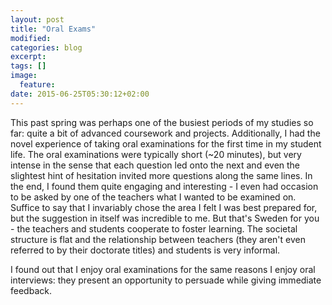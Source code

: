 ```yaml
---
layout: post
title: "Oral Exams"
modified:
categories: blog
excerpt:
tags: []
image:
  feature:
date: 2015-06-25T05:30:12+02:00
---
```


This past spring was perhaps one of the busiest periods of my studies so far: quite a bit of advanced coursework and projects. Additionally, I
had the novel experience of taking oral examinations for the first time in my student life. 
The oral examinations were typically short (~20 minutes), but very intense in the sense that each question
led onto the next and even the slightest hint of hesitation invited more questions along the same lines. In the
end, I found them quite engaging and interesting - I even had occasion to be asked by one of the teachers what I wanted to be
examined on. Suffice to say that I invariably chose the area I felt I was best prepared for, but the suggestion in itself was incredible to me. But that's Sweden for you - the teachers and students cooperate to foster learning. The societal structure is flat and the relationship
between teachers (they aren't even referred to by their doctorate titles) and students is very informal. 

I found out that I enjoy oral examinations for the same reasons I enjoy oral interviews: they present an opportunity to
persuade while giving immediate feedback.
